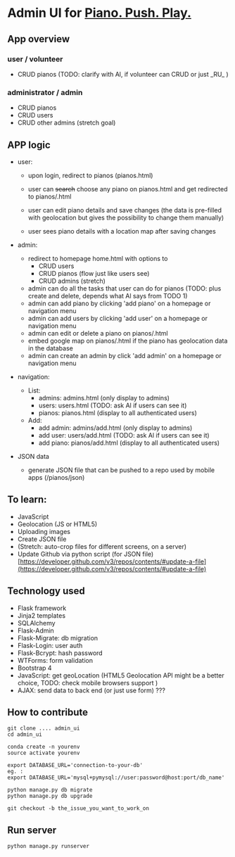 # Admin UI for [Piano. Push. Play.](http://www.pianopushplay.com)

## App overview
### user / volunteer

 - CRUD pianos (TODO: clarify with Al, if volunteer can CRUD or just \_RU\_ )
### administrator / admin
 - CRUD pianos
 - CRUD users
 - CRUD other admins (stretch goal)


## APP logic
 - user:
    - upon login, redirect to pianos (pianos.html)

    - user can ~~search~~ choose any piano on pianos.html and get redirected to pianos/<piano-name>.html

    - user can edit piano details and save changes (the data is pre-filled with geolocation but gives the possibility to change them manually)

    - user sees piano details with a location map after saving changes

- admin:
    - redirect to homepage home.html with options to 
      - CRUD users
      - CRUD pianos (flow just like users see)
      - CRUD admins (stretch)
    - admin can do all the tasks that user can do for pianos (TODO: plus create and delete, depends what Al says from TODO 1)
    - admin can add piano by clicking 'add piano' on a homepage or navigation menu 
    - admin can add users by clicking 'add user' on a homepage or navigation menu 
    - admin can edit or delete a piano on pianos/<piano-name>.html
    - embed google map on pianos/<piano-name>.html if the piano has geolocation data in the database
    - admin can create an admin by click 'add admin' on a homepage or navigation menu
- navigation:

    - List:	
        - admins: admins.html (only display to admins)
        - users: users.html (TODO: ask Al if users can see it)
        - pianos: pianos.html (display to all authenticated users)
    - Add:
        - add admin: admins/add.html (only display to admins)
        - add user: users/add.html (TODO: ask Al if users can see it)
        - add piano: pianos/add.html (display to all authenticated users)
- JSON data
    - generate JSON file that can be pushed to a repo used by mobile apps (/pianos/json) 

## To learn:

* JavaScript
* Geolocation (JS or HTML5)
* Uploading images
* Create JSON file
* (Stretch: auto-crop files for different screens, on a server)
* Update Github via python script (for JSON file) [https://developer.github.com/v3/repos/contents/#update-a-file](https://developer.github.com/v3/repos/contents/#update-a-file) 



## Technology used

- Flask framework
- Jinja2 templates 
- SQLAlchemy
- Flask-Admin
- Flask-Migrate: db migration
- Flask-Login: user auth
- Flask-Bcrypt: hash password
- WTForms: form validation
- Bootstrap 4 
- JavaScript: get geoLocation (HTML5 Geolocation API might be a better choice, TODO: check mobile browsers support )
- AJAX: send data to back end (or just use form) ???


## How to contribute
```
git clone .... admin_ui
cd admin_ui

conda create -n yourenv
source activate yourenv

export DATABASE_URL='connection-to-your-db'
eg. :
export DATABASE_URL='mysql+pymysql://user:password@host:port/db_name'

python manage.py db migrate
python manage.py db upgrade

git checkout -b the_issue_you_want_to_work_on
```

## Run server
```
python manage.py runserver 
```